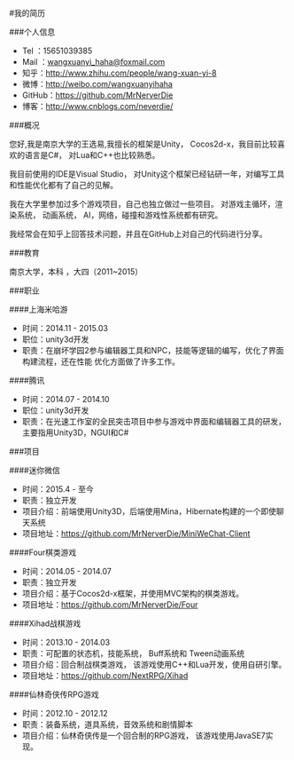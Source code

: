 #我的简历

###个人信息

- Tel ：15651039385
- Mail ：<wangxuanyi_haha@foxmail.com>
- 知乎：<http://www.zhihu.com/people/wang-xuan-yi-8>
- 微博：<http://weibo.com/wangxuanyihaha>
- GitHub：<https://github.com/MrNerverDie>
- 博客：<http://www.cnblogs.com/neverdie/>

###概况

您好,我是南京大学的王选易,我擅长的框架是Unity， Cocos2d-x，我目前比较喜欢的语言是C#， 对Lua和C++也比较熟悉。

我目前使用的IDE是Visual Studio， 对Unity这个框架已经钻研一年，对编写工具和性能优化都有了自己的见解。

我在大学里参加过多个游戏项目，自己也独立做过一些项目。 对游戏主循环，渲染系统， 动画系统， AI，网络，碰撞和游戏性系统都有研究。

我经常会在知乎上回答技术问题，并且在GitHub上对自己的代码进行分享。

###教育

南京大学，本科 ，大四（2011~2015）

###职业

####上海米哈游

- 时间：2014.11 - 2015.03
- 职位：unity3d开发
- 职责：在崩坏学园2参与编辑器工具和NPC，技能等逻辑的编写，优化了界面构建流程，还在性能 优化方面做了许多工作。

####腾讯

- 时间：2014.07 - 2014.10
- 职位：unity3d开发
- 职责：在光速工作室的全民突击项目中参与游戏中界面和编辑器工具的研发，主要指用Unity3D，NGUI和C#

###项目

####迷你微信

- 时间：2015.4 - 至今
- 职责：独立开发
- 项目介绍：前端使用Unity3D，后端使用Mina，Hibernate构建的一个即使聊天系统
- 项目地址：<https://github.com/MrNerverDie/MiniWeChat-Client>

####Four棋类游戏

- 时间：2014.05 - 2014.07
- 职责：独立开发
- 项目介绍：基于Cocos2d-x框架，并使用MVC架构的棋类游戏。
- 项目地址：<https://github.com/MrNerverDie/Four>

####Xihad战棋游戏

- 时间：2013.10 - 2014.03
- 职责：可配置的状态机，技能系统， Buff系统和 Tween动画系统
- 项目介绍：回合制战棋类游戏， 该游戏使用C++和Lua开发，使用自研引擎。
- 项目地址：<https://github.com/NextRPG/Xihad>

####仙林奇侠传RPG游戏

- 时间：2012.10 - 2012.12
- 职责：装备系统，道具系统，音效系统和剧情脚本
- 项目介绍：仙林奇侠传是一个回合制的RPG游戏， 该游戏使用JavaSE7实现。
